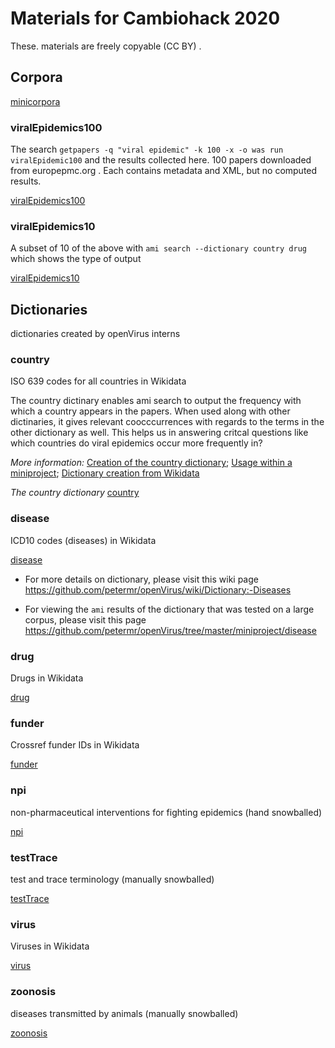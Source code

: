 # Materials for Cambiohack 2020

These. materials are freely copyable (CC BY) . 

## Corpora
[minicorpora](./minicorpora/)

### viralEpidemics100

The search `getpapers -q "viral epidemic" -k 100 -x -o was run viralEpidemic100` and the results collected here.
100 papers downloaded from europepmc.org . Each contains metadata and XML, but no computed results.

[viralEpidemics100](./minicorpora/viralEpidemics100)

### viralEpidemics10
A subset of 10 of the above with `ami search --dictionary country drug` which shows the type of output

[viralEpidemics10](./minicorpora/viralEpidemics10)

## Dictionaries

dictionaries created by openVirus interns

### country

ISO 639 codes for all countries in Wikidata

The country dictinary enables ami search to output the frequency with which a country appears in the papers. When used along with other dictinaries, it gives relevant coocccurrences with regards to the terms in the other dictionary as well. This helps us in answering critcal questions like which countries do viral epidemics occur more frequently in?

_More information:_ [Creation of the country dictionary](https://github.com/petermr/openVirus/blob/master/dictionaries/country/country_dict.md); [Usage within a miniproject](https://github.com/petermr/openVirus/wiki/miniproject:-viral-epidemics-and-country); [Dictionary creation from Wikidata](https://github.com/petermr/openVirus/blob/master/dictionaries/country/country_dict.md#dictionary-from-wikidata)


_The country dictionary_ [country](./dictionaries/country.xml) 

### disease

ICD10 codes (diseases) in Wikidata

[disease](./dictionaries/disease.xml)

* For more details on dictionary, please visit this wiki page https://github.com/petermr/openVirus/wiki/Dictionary:-Diseases

* For viewing the `ami` results of the dictionary that was tested on a large corpus, please visit this page https://github.com/petermr/openVirus/tree/master/miniproject/disease

### drug

Drugs in Wikidata

[drug](./dictionaries/drug.xml)


### funder

Crossref funder IDs in Wikidata

[funder](./dictionaries/funder.xml)

### npi

non-pharmaceutical interventions for fighting epidemics (hand snowballed)

[npi](./dictionaries/npi.xml)

### testTrace

test and trace terminology (manually snowballed)

[testTrace](./dictionaries/testTrace.xml)

### virus

Viruses in Wikidata

[virus](./dictionaries/virus.xml)

### zoonosis

diseases transmitted by animals (manually snowballed)

[zoonosis](./dictionaries/zoonosis.xml)


